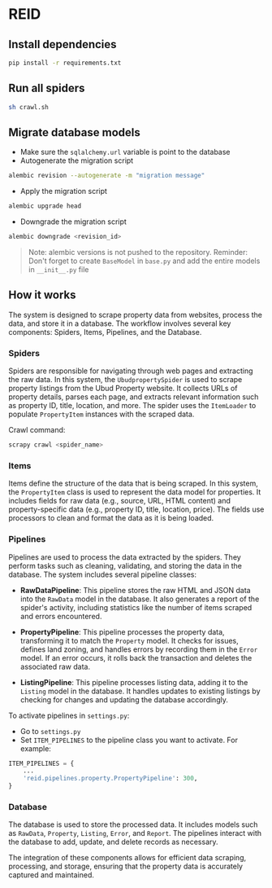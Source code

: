 # REID

## Install dependencies

```bash
pip install -r requirements.txt
```

## Run all spiders

```bash
sh crawl.sh
```

## Migrate database models

- Make sure the `sqlalchemy.url` variable is point to the database
- Autogenerate the migration script

```bash
alembic revision --autogenerate -m "migration message"
```

- Apply the migration script

```bash
alembic upgrade head
```

- Downgrade the migration script

```bash
alembic downgrade <revision_id>
```

> Note: alembic versions is not pushed to the repository.
> Reminder: Don't forget to create `BaseModel` in `base.py` and add the entire models in `__init__.py` file

## How it works

The system is designed to scrape property data from websites, process the data, and store it in a database. The workflow involves several key components: Spiders, Items, Pipelines, and the Database.

### Spiders

Spiders are responsible for navigating through web pages and extracting the raw data. In this system, the `UbudpropertySpider` is used to scrape property listings from the Ubud Property website. It collects URLs of property details, parses each page, and extracts relevant information such as property ID, title, location, and more. The spider uses the `ItemLoader` to populate `PropertyItem` instances with the scraped data.

Crawl command:

```bash
scrapy crawl <spider_name>
```

### Items

Items define the structure of the data that is being scraped. In this system, the `PropertyItem` class is used to represent the data model for properties. It includes fields for raw data (e.g., source, URL, HTML content) and property-specific data (e.g., property ID, title, location, price). The fields use processors to clean and format the data as it is being loaded.

### Pipelines

Pipelines are used to process the data extracted by the spiders. They perform tasks such as cleaning, validating, and storing the data in the database. The system includes several pipeline classes:

- **RawDataPipeline**: This pipeline stores the raw HTML and JSON data into the `RawData` model in the database. It also generates a report of the spider's activity, including statistics like the number of items scraped and errors encountered.

- **PropertyPipeline**: This pipeline processes the property data, transforming it to match the `Property` model. It checks for issues, defines land zoning, and handles errors by recording them in the `Error` model. If an error occurs, it rolls back the transaction and deletes the associated raw data.

- **ListingPipeline**: This pipeline processes listing data, adding it to the `Listing` model in the database. It handles updates to existing listings by checking for changes and updating the database accordingly.

To activate pipelines in `settings.py`:

- Go to `settings.py`
- Set `ITEM_PIPELINES` to the pipeline class you want to activate.
  For example:

```python
ITEM_PIPELINES = {
    ...
    'reid.pipelines.property.PropertyPipeline': 300,
}
```

### Database

The database is used to store the processed data. It includes models such as `RawData`, `Property`, `Listing`, `Error`, and `Report`. The pipelines interact with the database to add, update, and delete records as necessary.

The integration of these components allows for efficient data scraping, processing, and storage, ensuring that the property data is accurately captured and maintained.
